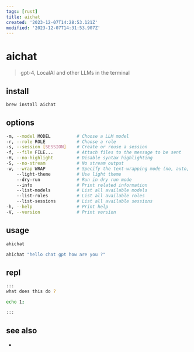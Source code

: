 ```yaml
---
tags: [rust]
title: aichat
created: '2023-12-07T14:28:53.121Z'
modified: '2023-12-07T14:31:53.907Z'
---
```


# aichat

> gpt-4, LocalAI and other LLMs in the terminal

## install

```sh
brew install aichat
```

## options

```sh
-m, --model MODEL          # Choose a LLM model
-r, --role ROLE            # Choose a role
-s, --session [SESSION]    # Create or reuse a session
-f, --file FILE...         # Attach files to the message to be sent
-H, --no-highlight         # Disable syntax highlighting
-S, --no-stream            # No stream output
-w, --wrap WRAP            # Specify the text-wrapping mode (no, auto, <max-width>)
    --light-theme          # Use light theme
    --dry-run              # Run in dry run mode
    --info                 # Print related information
    --list-models          # List all available models
    --list-roles           # List all available roles
    --list-sessions        # List all available sessions
-h, --help                 # Print help
-V, --version              # Print version
```

## usage

```sh
ahichat   

ahichat "hello chat gpt how are you ?"
```

## repl

```sh
:::
what does this do ?

echo 1;

:::
```

## see also

- 
